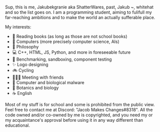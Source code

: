 Sup, this is me, Jakubekgranie aka ShatterWares, past, Jakub ~, whitehat and so the list goes on. I am a programming student, aiming to fulifull my far-reaching ambitions and to make the world an actually sufferable place.

My interests: 
- 📗 Reading books (as long as those are not school books)
- 🔬 Computers (more precisely computer science, AIs)
- 🧙 Philosophy
- 💻 C++, HTML, JS, Python, and more in foreseeable future
- 🔌 Benchmarking, sandboxing, component testing
- ✨ Logo designing
- 🚲 Cycling
- 🧑‍🤝‍🧑 Meeting with friends
- 🦠 Computer and biological malware
- 🌼 Botanics and biology
- ☕ English

Most of my stuff is for school and some is prohibited from the public view. Feel free to contact me at Discord: "Jacob Makes Changes#8318".
All the code owned and/or co-owned by me is copyrighted, and you need my or my acquaintance's approval before using it in any way different than educational.
